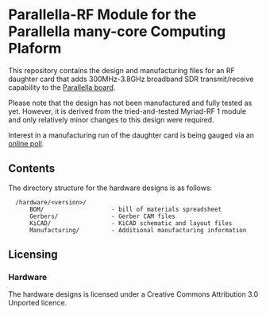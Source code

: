 # Parallella-RF Module for the Parallella many-core Computing Plaform

This repository contains the design and manufacturing files for an RF daughter card that adds 300MHz-3.8GHz broadband SDR transmit/receive capability to the [Parallella board](http://www.parallella.org).

Please note that the design has not been manufactured and fully tested as yet. However, it is derived from the tried-and-tested Myriad-RF 1 module and only relatively minor changes to this design were required.

Interest in a manufacturing run of the daughter card is being gauged via an [online poll](https://www.surveymonkey.com/s/L6TBZ55).

## Contents

The directory structure for the hardware designs is as follows:

      /hardware/<version>/
          BOM/                   - bill of materials spreadsheet
          Gerbers/               - Gerber CAM files
          KiCAD/                 - KiCAD schematic and layout files
          Manufacturing/         - Additional manufacturing information

## Licensing

### Hardware

The hardware designs is licensed under a Creative Commons Attribution 3.0 Unported licence.
